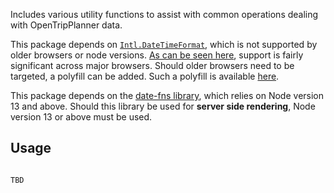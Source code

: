 Includes various utility functions to assist with common operations dealing with OpenTripPlanner data.

This package depends on [`Intl.DateTimeFormat`](https://developer.mozilla.org/en-US/docs/Web/JavaScript/Reference/Global_Objects/Intl/DateTimeFormat), which is not supported by older browsers or node versions. [As can be seen here](https://caniuse.com/?search=Intl.DateTimeFormat), support is fairly significant across major browsers. Should older browsers need to be targeted, a polyfill can be added. Such a polyfill is available [here](https://formatjs.io/docs/polyfills/intl-datetimeformat/).

This package depends on the [date-fns library](https://date-fns.org), which relies on Node version 13 and above. Should this library be used for **server side rendering**, Node version 13 or above must be used.

## Usage

```

TBD
```
